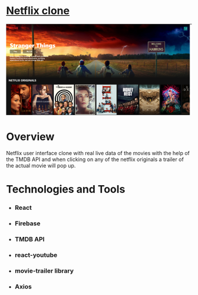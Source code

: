 <h1> <a href="https://netflix-clone-2ef3a.web.app/">Netflix clone </a></h1>
<img src="./netlfix clone.png" />

<h1>Overview</h1>

<p>Netflix user interface clone with real live data of the movies with the help of the TMDB API and when clicking on any of the netflix originals a trailer of the actual movie will pop up.</h1>


<h1>Technologies and Tools</h1>

<ul>
      <li>
        <h3>React</h3>
      </li>
       <li>
           <h3>Firebase</h3>
       </li>
       <li>
           <h3>TMDB API</h3>
       </li>
        <li>
           <h3>react-youtube</h3>
       </li>
        <li>
           <h3>movie-trailer library</h3>
       </li>
        <li>
           <h3>Axios</h3>
       </li>
</ul>

